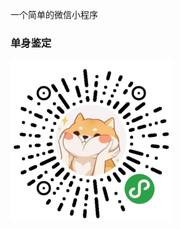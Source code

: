 一个简单的微信小程序


### 单身鉴定

![image](https://github.com/KenRitchie/qa-wecaht-app/blob/master/images/code.jpg)
